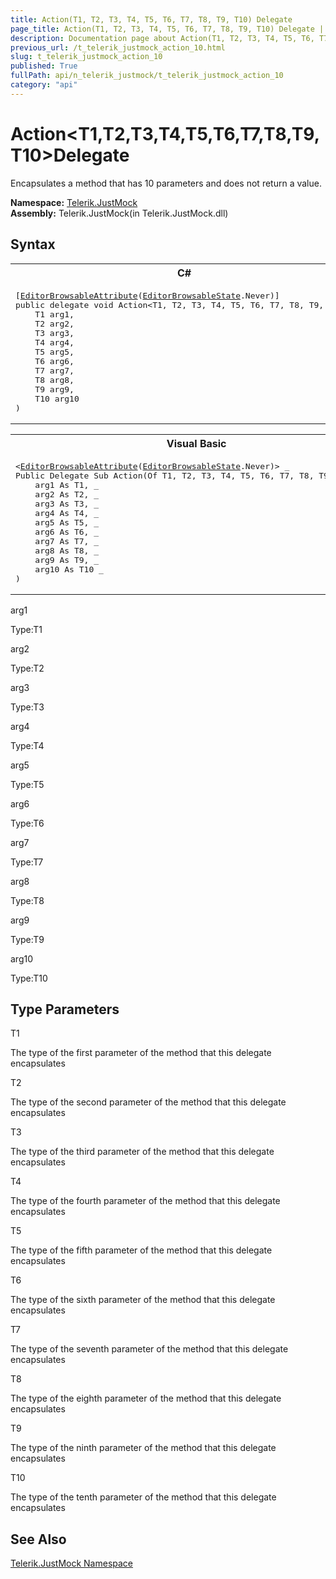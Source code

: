 ```yaml
---
title: Action(T1, T2, T3, T4, T5, T6, T7, T8, T9, T10) Delegate
page_title: Action(T1, T2, T3, T4, T5, T6, T7, T8, T9, T10) Delegate | JustMock Documentation
description: Documentation page about Action(T1, T2, T3, T4, T5, T6, T7, T8, T9, T10) Delegate.
previous_url: /t_telerik_justmock_action_10.html
slug: t_telerik_justmock_action_10
published: True
fullPath: api/n_telerik_justmock/t_telerik_justmock_action_10
category: "api"
---
```


# Action&lt;T1,T2,T3,T4,T5,T6,T7,T8,T9,T10&gt;Delegate



Encapsulates a method that has 10 parameters and does not return a value.


 **Namespace:**  [Telerik.JustMock](n_telerik_justmock) <br> **Assembly:** Telerik.JustMock(in Telerik.JustMock.dll)
## Syntax


<div id="syntaxCodeBlocks" class="code"><span codeLanguage="CSharp"><table><tr><th>C#</th></tr><tr><td><pre xml:space="preserve">[<a href="https://msdn2.microsoft.com/en-us/library/8a045wyx" target="_blank">EditorBrowsableAttribute</a>(<a href="https://msdn2.microsoft.com/en-us/library/3adcxf3z" target="_blank">EditorBrowsableState</a>.Never)]
<span class="keyword">public</span> <span class="keyword">delegate</span> <span class="keyword">void</span> <span class="identifier">Action</span>&lt;T1, T2, T3, T4, T5, T6, T7, T8, T9, T10&gt;(
	T1 <span class="parameter">arg1</span>,
	T2 <span class="parameter">arg2</span>,
	T3 <span class="parameter">arg3</span>,
	T4 <span class="parameter">arg4</span>,
	T5 <span class="parameter">arg5</span>,
	T6 <span class="parameter">arg6</span>,
	T7 <span class="parameter">arg7</span>,
	T8 <span class="parameter">arg8</span>,
	T9 <span class="parameter">arg9</span>,
	T10 <span class="parameter">arg10</span>
)
</pre></td></tr></table></span><span codeLanguage="VisualBasicDeclaration"><table><tr><th>Visual Basic</th></tr><tr><td><pre xml:space="preserve">&lt;<a href="https://msdn2.microsoft.com/en-us/library/8a045wyx" target="_blank">EditorBrowsableAttribute</a>(<a href="https://msdn2.microsoft.com/en-us/library/3adcxf3z" target="_blank">EditorBrowsableState</a>.Never)&gt; _
<span class="keyword">Public</span> <span class="keyword">Delegate</span> <span class="keyword">Sub</span> <span class="identifier">Action</span>(<span class="keyword">Of</span> T1, T2, T3, T4, T5, T6, T7, T8, T9, T10) ( _
	<span class="parameter">arg1</span> <span class="keyword">As</span> T1, _
	<span class="parameter">arg2</span> <span class="keyword">As</span> T2, _
	<span class="parameter">arg3</span> <span class="keyword">As</span> T3, _
	<span class="parameter">arg4</span> <span class="keyword">As</span> T4, _
	<span class="parameter">arg5</span> <span class="keyword">As</span> T5, _
	<span class="parameter">arg6</span> <span class="keyword">As</span> T6, _
	<span class="parameter">arg7</span> <span class="keyword">As</span> T7, _
	<span class="parameter">arg8</span> <span class="keyword">As</span> T8, _
	<span class="parameter">arg9</span> <span class="keyword">As</span> T9, _
	<span class="parameter">arg10</span> <span class="keyword">As</span> T10 _
)</pre></td></tr></table></span></div>



arg1<br>


Type:T1<br>



arg2<br>


Type:T2<br>



arg3<br>


Type:T3<br>



arg4<br>


Type:T4<br>



arg5<br>


Type:T5<br>



arg6<br>


Type:T6<br>



arg7<br>


Type:T7<br>



arg8<br>


Type:T8<br>



arg9<br>


Type:T9<br>



arg10<br>


Type:T10<br>



## Type Parameters




T1<br>


The type of the first parameter of the method that this delegate encapsulates

T2<br>


The type of the second parameter of the method that this delegate encapsulates

T3<br>


The type of the third parameter of the method that this delegate encapsulates

T4<br>


The type of the fourth parameter of the method that this delegate encapsulates

T5<br>


The type of the fifth parameter of the method that this delegate encapsulates

T6<br>


The type of the sixth parameter of the method that this delegate encapsulates

T7<br>


The type of the seventh parameter of the method that this delegate encapsulates

T8<br>


The type of the eighth parameter of the method that this delegate encapsulates

T9<br>


The type of the ninth parameter of the method that this delegate encapsulates

T10<br>


The type of the tenth parameter of the method that this delegate encapsulates




## See Also



 [Telerik.JustMock Namespace](n_telerik_justmock) 



